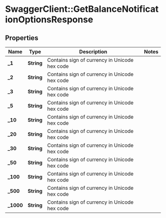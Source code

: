 # SwaggerClient::GetBalanceNotificationOptionsResponse

## Properties
Name | Type | Description | Notes
------------ | ------------- | ------------- | -------------
**_1** | **String** | Contains sign of currency in Unicode hex code | 
**_2** | **String** | Contains sign of currency in Unicode hex code | 
**_3** | **String** | Contains sign of currency in Unicode hex code | 
**_5** | **String** | Contains sign of currency in Unicode hex code | 
**_10** | **String** | Contains sign of currency in Unicode hex code | 
**_20** | **String** | Contains sign of currency in Unicode hex code | 
**_30** | **String** | Contains sign of currency in Unicode hex code | 
**_50** | **String** | Contains sign of currency in Unicode hex code | 
**_100** | **String** | Contains sign of currency in Unicode hex code | 
**_500** | **String** | Contains sign of currency in Unicode hex code | 
**_1000** | **String** | Contains sign of currency in Unicode hex code | 


